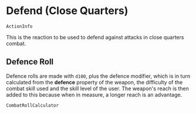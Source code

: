 # Defend (Close Quarters)

`ActionInfo`

This is the reaction to be used to defend against attacks in close quarters combat.

## Defence Roll

Defence rolls are made with `d100`, plus the defence modifier, which is in turn calculated from the **defence** property of the weapon, the difficulty of the combat skill used and the skill level of the user. The weapon's reach is then added to this because when in measure, a longer reach is an advantage.

`CombatRollCalculator`

